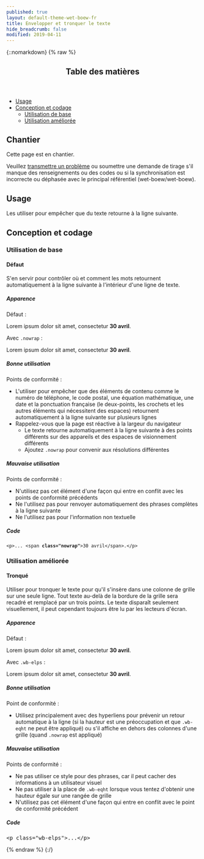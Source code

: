 ```yaml
---
published: true
layout: default-theme-wet-boew-fr
title: Envelopper et tronquer le texte
hide_breadcrumb: false
modified: 2019-04-11
---
```

{::nomarkdown}
{% raw %}
  <span class="wb-prettify all-pre"></span>
  <div class="row">
    <nav role="navigation" class="col-md-8">
      <div class="panel panel-default">
        <header class="panel-heading">
          <h2 class="panel-title">Table des matières</h2>
        </header>
        <div class="panel-body">
          <ul>
            <li><a href="#purpose">Usage</a></li>
            <li><a href="#design">Conception et codage</a>
              <ul>
                <li><a href="#basic">Utilisation de base</a></li>
				<li><a href="#enhanced">Utilisation améliorée</a></li>
              </ul>
            </li>
          </ul>
        </div>
      </div>
    </nav>
    <section class="col-md-4">
      <div class="panel panel-warning">
        <div class="panel-body">
          <h2 class="mrgn-tp-0 h4 text-warning"><span class="fa fa-exclamation-triangle"></span> Chantier</h2>
          <p>Cette page est en chantier.</p>
          <p>Veuillez <a href="https://github.com/wet-boew/wet-boew-styleguide/issues/new">transmettre un problème</a> ou soumettre une demande de tirage s'il manque des renseignements ou des codes ou si la synchronisation est incorrecte ou déphasée avec le principal référentiel (wet-boew/wet-boew).</p>
        </div>
      </div>
    </section>
  </div>
  <h2 id="purpose"><span class="fa-stack"><span class="fa fa-circle fa-stack-2x"></span><span class="fa fa-info fa-stack-1x fa-inverse"></span></span> Usage</h2>
  <p>Les utiliser pour empêcher que du texte retourne à la ligne suivante.</p>
  <h2 id="design"><span class="fa-stack"><span class="fa fa-circle fa-stack-2x"></span><span class="fa fa-paint-brush fa-stack-1x fa-inverse"></span></span> Conception et codage</h2>
  <h3 id="basic">Utilisation de base</h3>
  <h4 id="default"><span class="fa-stack"><span class="fa fa-circle fa-stack-2x"></span><span class="fa fa-gears fa-stack-1x fa-inverse"></span></span> Défaut</h4>
  <p>S'en servir pour contrôler où et comment les mots retournent automatiquement à la ligne suivante à l'intérieur d'une ligne de texte. </p>
  <div class="row">
    <div class="col-md-4">
      <div class="panel panel-default">
        <div class="panel-body">
          <h5 class="mrgn-tp-0">Apparence</h5>
          <p>Défaut :</p>
          <p>Lorem ipsum dolor sit amet, consectetur <strong>30 avril</strong>.</p>
          <p class="mrgn-tp-lg">Avec <code>.nowrap</code> :</p>
          <p>Lorem ipsum dolor sit amet, consectetur <span class="nowrap"><strong>30 avril</strong></span>.</p>
        </div>
      </div>
    </div>
    <div class="col-md-4">
      <h5 class="mrgn-tp-0 text-success"><span class="glyphicon glyphicon-ok-circle"></span> Bonne utilisation</h5>
      <p><span class="nowrap">Points de conformité&nbsp;:</span></p>
      <ul>
        <li>L'utiliser pour empêcher que des éléments de contenu comme le numéro de téléphone, le code postal, une équation mathématique, une date et la ponctuation française (le deux-points, les crochets et les autres éléments qui nécessitent des espaces) retournent automatiquement à la ligne suivante sur plusieurs lignes</li>
        <li>Rappelez-vous que la page est réactive à la largeur du navigateur
          <ul>
            <li>Le texte retourne automatiquement à la ligne suivante à des points différents sur des appareils et des espaces de visionnement différents</li>
            <li>Ajoutez <code>.nowrap</code> pour convenir aux résolutions différentes</li>
          </ul>
        </li>
      </ul>
      <h5 class="mrgn-tp-0 text-danger"><span class="glyphicon glyphicon-remove-circle"></span> Mauvaise utilisation</h5>
      <p><span class="nowrap">Points de conformité&nbsp;:</span></p>
      <ul>
        <li>N'utilisez pas cet élément d'une façon qui entre en conflit avec <span class="nowrap">les points</span> de conformité  <span class="nowrap">précédents</span></li>
        <li>Ne l'utilisez pas pour renvoyer automatiquement des phrases complètes à la ligne suivante</li>
        <li>Ne l'utilisez pas pour l'information non textuelle</li>
      </ul>
    </div>
    <div class="col-md-4">
      <h5 class="mrgn-tp-0">Code</h5>
      <pre><code>&lt;p&gt;... &lt;span<strong> class=&quot;nowrap&quot;</strong>&gt;30 avril&lt;/span&gt;.&lt;/p&gt;</code></pre>
    </div>
  </div>
    <h3 id="enhanced">Utilisation améliorée</h3>
	<h4 id="default"><span class="fa-stack"><span class="fa fa-circle fa-stack-2x"></span><span class="fa fa-ellipsis-h fa-stack-1x fa-inverse"></span></span> Tronqué</h4>
	 <p>Utiliser pour tronquer le texte pour qu'il s'insère dans une colonne de grille sur une seule ligne. Tout texte au-delà de la bordure de la grille sera recadré et remplacé par un trois points. Le texte disparaît seulement visuellement, il peut cependant toujours être lu par les lecteurs d'écran.</p>
     <div class="row">
    <div class="col-md-4">
        <div class="panel panel-default">
          <div class="panel-body">
            <h5 class="mrgn-tp-0">Apparence</h5>
		  <p>Défaut :</p>
		    <p>Lorem ipsum dolor sit amet, consectetur <strong>30 avril</strong>.</p>
			<p>Avec <code>.wb-elps</code> :
		   <p class="wb-elps">Lorem ipsum dolor sit amet, consectetur <strong>30 avril</strong>.</p>
          </div>
 </div>
       </div>
      <div class="col-md-4">
        <h5 class="mrgn-tp-0 text-success"><span class="glyphicon glyphicon-ok-circle"></span> Bonne utilisation</h5>
        <p>Point de conformité :</p>
        <ul>
          <li>Utilisez principalement avec des hyperliens pour prévenir un retour automatique à la ligne (si la hauteur est une préoccupation et que <code>.wb-eqht</code> ne peut être appliqué) ou s'il affiche en dehors des colonnes d'une grille (quand <code>.nowrap</code> est appliqué)</li>
        </ul>
        <h5 class="mrgn-tp-0 text-danger"><span class="glyphicon glyphicon-remove-circle"></span> Mauvaise utilisation</h5>
        <p>Points de conformité :</p>
        <ul>
          <li>Ne pas utiliser ce style pour des phrases, car il peut cacher des informations à un utilisateur visuel</li>
		  <li>Ne pas utiliser à la place de <code>.wb-eqht</code> lorsque vous tentez d'obtenir une hauteur égale sur une rangée de grille</li>
          <li>N'utilisez pas cet élément d'une façon qui entre en conflit avec le point de conformité précédent</li>
        </ul>
      </div>
    <div class="col-md-4">
        <h5 class="mrgn-tp-0">Code</h5>
      <pre>&lt;p class=&quot;wb-elps&quot;&gt;...&lt;/p&gt;</pre>
      </div>
    </div>

  <!-- SEARCH CONTENT ENDS / CONTENU RECHERCHE TERMINE -->

<!--[if gte IE 9 | !IE ]><!-->
<script src="/wet40/js/jquery.js"></script>
<script src="/wet40/js/wet-boew.min.js"></script>
<!--<![endif]-->
<!--[if lt IE 9]>
<script src="/wet40/js/ie8-wet-boew2.min.js"></script>
<![endif]-->
<script src="/wet40/js/theme.min.js"></script>
</body>
</html>
{% endraw %}
{:/}
